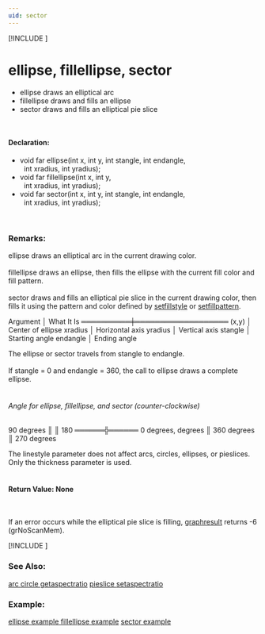 ```yaml
---
uid: sector
---
```

[!INCLUDE [](graphics_header.md)]
# ellipse, fillellipse, sector
* ellipse draws an elliptical arc
* fillellipse draws and fills an ellipse
* sector draws and fills an elliptical pie slice

<br>

#### Declaration:
* void far ellipse(int x, int y, int stangle, int endangle,  
&nbsp;&nbsp;int xradius, int yradius);
* void far fillellipse(int x, int y,  
&nbsp;&nbsp;int xradius, int yradius);
* void far sector(int x, int y, int stangle, int endangle,  
&nbsp;&nbsp;int xradius, int yradius);

<br>

### Remarks:
ellipse draws an elliptical arc in the current drawing color.<br><br>
fillellipse draws an ellipse, then fills the ellipse with the current fill color and fill pattern.<br><br>
sector draws and fills an elliptical pie slice in the current drawing color, then fills it using the pattern and color defined by [setfillstyle](setfillstyle.md) or [setfillpattern](setfillpattern.md).<br>

<div class="data">
  Argument │ What It Is
 ══════════╪═══════════════════
  (x,y)    │ Center of ellipse
  xradius  │ Horizontal axis
  yradius  │ Vertical axis
  stangle  │ Starting angle
  endangle │ Ending angle
<br></div>

The ellipse or sector travels from stangle to endangle.<br><br>
If stangle = 0 and endangle = 360, the call to ellipse draws a complete ellipse.<br><br>

###### Angle for ellipse, fillellipse, and sector (counter-clockwise)
<div class="data">
             90
          degrees
             ║
             ║
   180 ══════╬══════  0 degrees,
 degrees     ║      360 degrees
             ║
           270 degrees
<br></div>

The linestyle parameter does not affect arcs, circles, ellipses, or pieslices. Only the thickness parameter is used.<br><br>

#### Return Value:  None

<br>

If an error occurs while the elliptical pie slice is filling, [graphresult](graphresult.md) returns -6 (grNoScanMem).

[!INCLUDE [](portability.md)]

### See Also:
<div class="data"><a href="arc.md">  arc           </a> <a href="circle.md">  circle        </a> <a href="getaspectratio.md">  getaspectratio</a> <a href="pieslice.md">  pieslice      </a>
<a href="setaspectratio.md">  setaspectratio</a>
<br></div>

### Example:
<div class="data"><a href="ellipse_example.md">  ellipse example    </a> <a href="fillellipse_example.md">  fillellipse example</a> <a href="sector_example.md">  sector example     </a>
</div>

<br>
